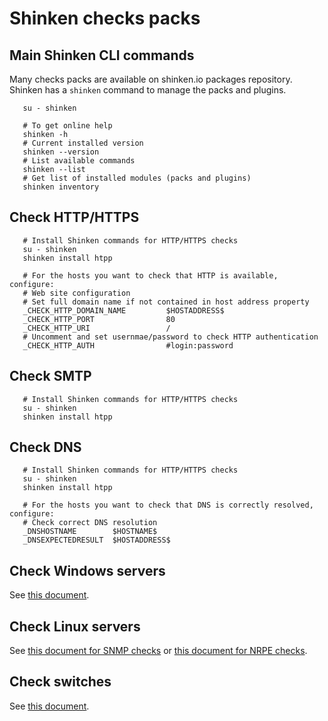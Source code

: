 # Shinken checks packs

## Main Shinken CLI commands
Many checks packs are available on shinken.io packages repository. Shinken has a `shinken` command to manage the packs and plugins.


```
   su - shinken

   # To get online help
   shinken -h
   # Current installed version
   shinken --version
   # List available commands
   shinken --list
   # Get list of installed modules (packs and plugins)
   shinken inventory
```

## Check HTTP/HTTPS
```
   # Install Shinken commands for HTTP/HTTPS checks
   su - shinken
   shinken install htpp

   # For the hosts you want to check that HTTP is available, configure:
   # Web site configuration
   # Set full domain name if not contained in host address property
   _CHECK_HTTP_DOMAIN_NAME         $HOSTADDRESS$
   _CHECK_HTTP_PORT                80
   _CHECK_HTTP_URI                 /
   # Uncomment and set usernmae/password to check HTTP authentication
   _CHECK_HTTP_AUTH                #login:password
```

## Check SMTP
```
   # Install Shinken commands for HTTP/HTTPS checks
   su - shinken
   shinken install htpp
```

## Check DNS
```
   # Install Shinken commands for HTTP/HTTPS checks
   su - shinken
   shinken install htpp

   # For the hosts you want to check that DNS is correctly resolved, configure:
   # Check correct DNS resolution
   _DNSHOSTNAME        $HOSTNAME$
   _DNSEXPECTEDRESULT  $HOSTADDRESS$

```

## Check Windows servers
See [this document](Checks-windows-wmi.md).

## Check Linux servers
See [this document for SNMP checks](Checks-linux-snmp.md) or [this document for NRPE checks](Checks-linux-nrpe.md).

## Check switches
See [this document](Checks-switches.md).

